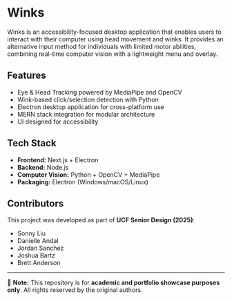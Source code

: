 # Winks

Winks is an accessibility-focused desktop application that enables users to interact with their computer using head movement and winks. It provides an alternative input method for individuals with limited motor abilities, combining real-time computer vision with a lightweight menu and overlay.

## Features
- Eye & Head Tracking powered by MediaPipe and OpenCV
- Wink-based click/selection detection with Python
- Electron desktop application for cross-platform use
- MERN stack integration for modular architecture
- UI designed for accessibility

## Tech Stack
- **Frontend:** Next.js + Electron
- **Backend:** Node.js
- **Computer Vision:** Python + OpenCV + MediaPipe
- **Packaging:** Electron (Windows/macOS/Linux)

## Contributors
This project was developed as part of **UCF Senior Design (2025)**:
- Sonny Liu
- Danielle Andal
- Jordan Sanchez
- Joshua Bartz
- Brett Anderson
---

📌 **Note:** This repository is for **academic and portfolio showcase purposes only**.
All rights reserved by the original authors.
